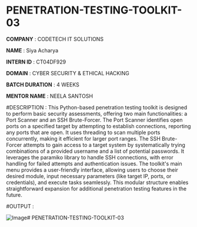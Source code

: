 # PENETRATION-TESTING-TOOLKIT-03

**COMPANY** : CODETECH IT SOLUTIONS 

**NAME** : Siya Acharya

**INTERN ID** : CT04DF929

**DOMAIN** : CYBER SECURITY & ETHICAL HACKING 

**BATCH DURATION** : 4 WEEKS

**MENTOR NAME** : NEELA SANTOSH 

#DESCRIPTION : This Python-based penetration testing toolkit is designed to perform basic security assessments, offering two main functionalities: a Port Scanner and an SSH Brute-Forcer. The Port Scanner identifies open ports on a specified target by attempting to establish connections, reporting any ports that are open. It uses threading to scan multiple ports concurrently, making it efficient for larger port ranges. The SSH Brute-Forcer attempts to gain access to a target system by systematically trying combinations of a provided username and a list of potential passwords. It leverages the paramiko library to handle SSH connections, with error handling for failed attempts and authentication issues. The toolkit's main menu provides a user-friendly interface, allowing users to choose their desired module, input necessary parameters (like target IP, ports, or credentials), and execute tasks seamlessly. This modular structure enables straightforward expansion for additional penetration testing features in the future.

#OUTPUT : 

![Image](https://github.com/user-attachments/assets/372e831f-f897-4059-92fd-915d32c5c839)# PENETRATION-TESTING-TOOLKIT-03
